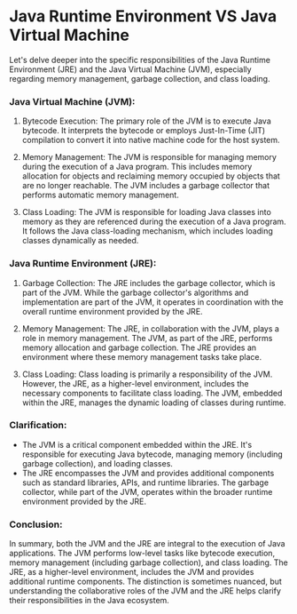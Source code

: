 # Java Runtime Environment VS Java Virtual Machine

Let's delve deeper into the specific responsibilities of the Java Runtime Environment (JRE) and
the Java Virtual Machine (JVM), especially regarding memory management, garbage collection,
and class loading.

### Java Virtual Machine (JVM):

1. Bytecode Execution:
The primary role of the JVM is to execute Java bytecode. It interprets the bytecode or employs
Just-In-Time (JIT) compilation to convert it into native machine code for the host system.

2. Memory Management:
The JVM is responsible for managing memory during the execution of a Java program. This
includes memory allocation for objects and reclaiming memory occupied by objects that are no
longer reachable. The JVM includes a garbage collector that performs automatic memory
management.

3. Class Loading:
The JVM is responsible for loading Java classes into memory as they are referenced during the
execution of a Java program. It follows the Java class-loading mechanism, which includes
loading classes dynamically as needed.

### Java Runtime Environment (JRE):

1. Garbage Collection:
The JRE includes the garbage collector, which is part of the JVM. While the garbage
collector's algorithms and implementation are part of the JVM, it operates in coordination
with the overall runtime environment provided by the JRE.

2. Memory Management:
The JRE, in collaboration with the JVM, plays a role in memory management. The JVM, as part of
the JRE, performs memory allocation and garbage collection. The JRE provides an environment
where these memory management tasks take place.

3. Class Loading:
Class loading is primarily a responsibility of the JVM. However, the JRE, as a higher-level
environment, includes the necessary components to facilitate class loading. The JVM, embedded
within the JRE, manages the dynamic loading of classes during runtime.

### Clarification:
- The JVM is a critical component embedded within the JRE. It's responsible for executing Java
bytecode, managing memory (including garbage collection), and loading classes.
- The JRE encompasses the JVM and provides additional components such as standard libraries,
APIs, and runtime libraries. The garbage collector, while part of the JVM, operates within the
broader runtime environment provided by the JRE.

### Conclusion:

In summary, both the JVM and the JRE are integral to the execution of Java applications. The
JVM performs low-level tasks like bytecode execution, memory management (including garbage
collection), and class loading. The JRE, as a higher-level environment, includes the JVM and
provides additional runtime components. The distinction is sometimes nuanced, but understanding
the collaborative roles of the JVM and the JRE helps clarify their responsibilities in the
Java ecosystem.
